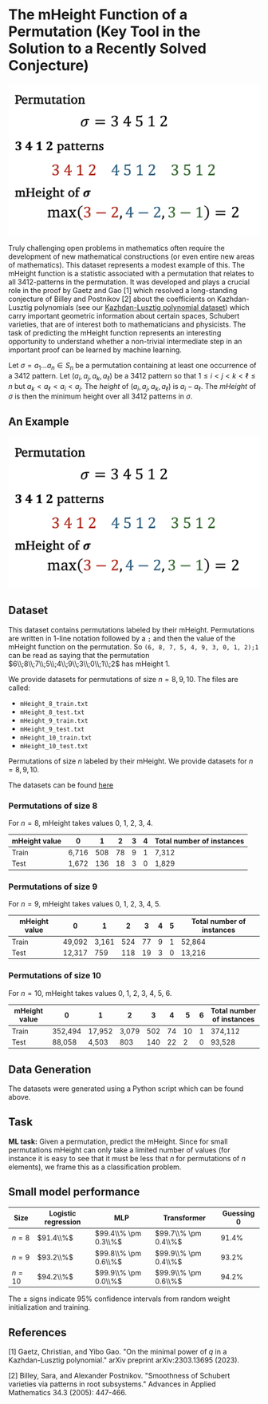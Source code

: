 # The mHeight Function of a Permutation (Key Tool in the Solution to a Recently Solved Conjecture)

![mheight task graphic](fig-mheight-picture.png)

Truly challenging open problems in mathematics often require the development of new mathematical constructions (or even entire new areas of mathematics). This dataset represents a modest example of this. The mHeight function is a statistic associated with a permutation that relates to all $3412$-patterns in the permutation. It was developed and plays a crucial role in the proof by Gaetz and Gao \[1\] which resolved a long-standing conjecture of Billey and Postnikov \[2\] about the coefficients on Kazhdan-Lusztig polynomials (see our [Kazhdan-Lusztig polynomial dataset](https://github.com/pnnl/ML4AlgComb/tree/master/kl-polynomial_coefficients)) which carry important geometric information about certain spaces, Schubert varieties, that are of interest both to mathematicians and physicists. The task of predicting the mHeight function represents an interesting opportunity to understand whether a non-trivial intermediate step in an important proof can be learned by machine learning. 

Let $\sigma  = a_1 \ldots a_n \in S_n$ be a permutation containing at least one occurrence of a $3412$ pattern. Let $(a_i,a_j,a_k,a_\ell)$ be a $3412$ pattern so that $1 \leq i < j < k < \ell \leq n$ but $a_k < a_\ell < a_i < a_j$. The *height* of $(a_i,a_j,a_k,a_\ell)$ is $a_i - a_\ell$. The *mHeight* of $\sigma$ is then the minimum height over all $3412$ patterns in $\sigma$. 

## An Example

![An example of an mHeight calculation](fig-mheight-picture.png)

## Dataset 

This dataset contains permutations labeled by their mHeight. Permutations are written in 1-line notation followed by a ``;`` and then the value of the mHeight function on the permutation. So 
``(6, 8, 7, 5, 4, 9, 3, 0, 1, 2);1``
can be read as saying that the permutation $6\\;8\\;7\\;5\\;4\\;9\\;3\\;0\\;1\\;2$ has mHeight 1. 

We provide datasets for permutations of size $n = 8,9,10$. The files are called:
- ``mHeight_8_train.txt`` 
- ``mHeight_8_test.txt`` 
- ``mHeight_9_train.txt`` 
- ``mHeight_9_test.txt`` 
- ``mHeight_10_train.txt`` 
- ``mHeight_10_test.txt`` 

Permutations of size $n$ labeled by their mHeight. We provide datasets for $n = 8,9,10$.

The datasets can be found [here](https://drive.google.com/file/d/1NteiP494xpQ4KzR9dVUaDhNtUPnumeuX/view?usp=sharing)

### Permutations of size $8$

For $n = 8$, mHeight takes values 0, 1, 2, 3, 4. 

| mHeight value  | 0 | 1 | 2 | 3 | 4 |   Total number of instances | 
|----------|----------|----------|----------|----------|----------|----------|
| Train | 6,716 | 508 | 78 | 9 | 1 | 7,312 |
| Test  | 1,672 | 136 | 18 | 3 | 0 | 1,829 |

### Permutations of size $9$

For $n = 9$, mHeight takes values 0, 1, 2, 3, 4, 5. 

| mHeight value  | 0 | 1 | 2 | 3 | 4 | 5 |  Total number of instances | 
|----------|----------|----------|----------|----------|----------|----------|----------|
| Train | 49,092 | 3,161 | 524 | 77 | 9 | 1 | 52,864 |
| Test  | 12,317 | 759 | 118 | 19 | 3 | 0 | 13,216 |

### Permutations of size $10$

For $n = 10$, mHeight takes values 0, 1, 2, 3, 4, 5, 6. 

| mHeight value  | 0 | 1 | 2 | 3 | 4 | 5 | 6 | Total number of instances | 
|----------|----------|----------|----------|----------|----------|----------|----------|----------|
| Train | 352,494 | 17,952 | 3,079 | 502 | 74 | 10 | 1 | 374,112 |
| Test  | 88,058 |  4,503 | 803 | 140 | 22 | 2 | 0 | 93,528 |

## Data Generation

The datasets were generated using a Python script which can be found above.

## Task

**ML task:** Given a permutation, predict the mHeight. Since for small permutations mHeight can only take a limited number of values (for instance it is easy to see that it must be less that $n$ for permutations of $n$ elements), we frame this as a classification problem.

## Small model performance

| Size | Logistic regression | MLP | Transformer | Guessing 0 | 
|----------|----------|-----------|------------|------------|
| $n= 8$ | $91.4\\%$ | $99.4\\% \pm 0.3\\%$ | $99.7\\% \pm 0.4\\%$| $91.4\%$ |
| $n= 9$ | $93.2\\%$ | $99.8\\% \pm 0.6\\%$ | $99.9\\% \pm 0.4\\%$| $93.2\%$ |
| $n= 10$ | $94.2\\%$ | $99.9\\% \pm 0.0\\%$ | $99.9\\% \pm 0.6\\%$| $94.2\%$ |

The $\pm$ signs indicate 95% confidence intervals from random weight initialization and training.

## References

\[1\] Gaetz, Christian, and Yibo Gao. "On the minimal power of $q$ in a Kazhdan-Lusztig polynomial." arXiv preprint arXiv:2303.13695 (2023).

\[2\] Billey, Sara, and Alexander Postnikov. "Smoothness of Schubert varieties via patterns in root subsystems." Advances in Applied Mathematics 34.3 (2005): 447-466.

